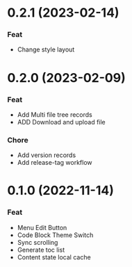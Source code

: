 # 0.2.1 (2023-02-14)

### Feat

- Change style layout

# 0.2.0 (2023-02-09)

### Feat

- Add Multi file tree records
- ADD Download and upload file

### Chore

- Add version records
- Add release-tag workflow

# 0.1.0 (2022-11-14)

### Feat
- Menu Edit Button
- Code Block Theme Switch
- Sync scrolling
- Generate toc list
- Content state local cache
